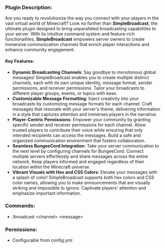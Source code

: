 <h3>Plugin Description:</h3>

Are you ready to revolutionize the way you connect with your players in the vast virtual world of Minecraft? Look no further than <b>SimpleBroadcast</b>, the ultimate plugin designed to bring unparalleled broadcasting capabilities to your server. With its intuitive command system and feature-rich functionalities, <b>SimpleBroadcast</b> empowers server owners to create immersive communication channels that enrich player interactions and enhance community engagement.

<h4>Key Features:</h4>

<ul>
	<li><b>Dynamic Broadcasting Channels</b>: Say goodbye to monotonous global messages! SimpleBroadcast enables you to create multiple distinct channels, each with its own unique identity, message format, sender permissions, and receiver permissions. Tailor your broadcasts to different player groups, events, or topics with ease.
	<li><b>Customizable Message Formatting</b>: Inject creativity into your broadcasts by customizing message formats for each channel. Craft messages that resonate with your server's theme, delivering information in a style that captures attention and immerses players in the narrative.
	<li><b>Player-Centric Permissions</b>: Empower your community by granting specific sender and receiver permissions for each channel. Allow trusted players to contribute their voice while ensuring that only intended recipients can access the messages. Build a safe and organized communication environment that fosters collaboration.
	<li><b>Seamless BungeeCord Integration</b>: Take your server communication to the next level by configuring channels for BungeeCord. Connect multiple servers effortlessly and share messages across the entire network. Keep players informed and engaged regardless of their location within the Minecraft universe.
	<li><b>Vibrant Visuals with Hex and CSS Colors</b>: Elevate your messages with a splash of color! SimpleBroadcast supports both hex colors and CSS color names, allowing you to make announcements that are visually striking and impossible to ignore. Captivate players' attention and emphasize important information.
</ul>

<h3>Commands:</h3>
<ul>
	<li>/broadcast &lt;channel&gt; &lt;message&gt;
</ul>

<h3>Permissions:</h3>
<ul>
	<li>Configurable from config.yml
</ul>